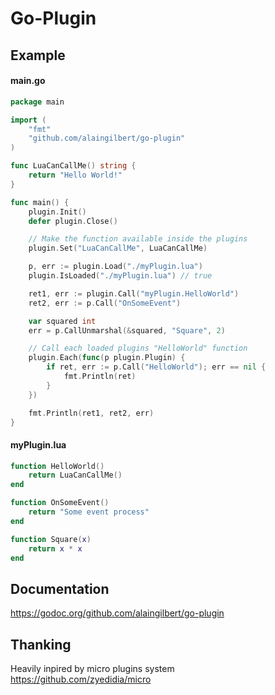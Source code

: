 # Go-Plugin

## Example

#### main.go
```go
package main

import (
	"fmt"
	"github.com/alaingilbert/go-plugin"
)

func LuaCanCallMe() string {
	return "Hello World!"
}

func main() {
	plugin.Init()
	defer plugin.Close()

	// Make the function available inside the plugins
	plugin.Set("LuaCanCallMe", LuaCanCallMe)

	p, err := plugin.Load("./myPlugin.lua")
	plugin.IsLoaded("./myPlugin.lua") // true

	ret1, err := plugin.Call("myPlugin.HelloWorld")
	ret2, err := p.Call("OnSomeEvent")

	var squared int
	err = p.CallUnmarshal(&squared, "Square", 2)

	// Call each loaded plugins "HelloWorld" function
	plugin.Each(func(p plugin.Plugin) {
		if ret, err := p.Call("HelloWorld"); err == nil {
			fmt.Println(ret)
		}
	})

	fmt.Println(ret1, ret2, err)
}
```

#### myPlugin.lua
```lua
function HelloWorld()
    return LuaCanCallMe()
end

function OnSomeEvent()
    return "Some event process"
end

function Square(x)
    return x * x
end
```

## Documentation

https://godoc.org/github.com/alaingilbert/go-plugin

## Thanking
Heavily inpired by micro plugins system  
https://github.com/zyedidia/micro

